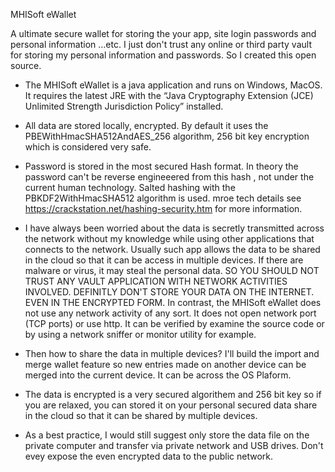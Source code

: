 MHISoft eWallet

A ultimate secure wallet for storing the your app, site login passwords and  personal information …etc. 
I just don't trust any online or third party vault for storing my personal information and passwords.  So I created this open source.

* The MHISoft eWallet is a java application and runs on Windows, MacOS. It requires the  latest JRE with the  “Java Cryptography Extension (JCE) Unlimited Strength Jurisdiction Policy”  installed. 

* All data are stored locally, encrypted. By default it uses the PBEWithHmacSHA512AndAES_256 algorithm, 256 bit key encryption which is considered very safe. 
 

* Password is stored in the most secured Hash format. In theory the password can't be reverse engineeered from this hash , not under the current human technology. Salted hashing with the  PBKDF2WithHmacSHA512 algorithm is used.   mroe tech details see  https://crackstation.net/hashing-security.htm for more information.


* I have always been worried about the data is secretly transmitted across the network without my knowledge while using other applications that connects to the network.  Usually such app allows the data to be shared in the cloud so that it can be access in  multiple devices.  If there are malware or virus, it may steal the personal data. SO YOU SHOULD NOT TRUST ANY VAULT APPLICATION WITH NETWORK ACTIVITIES INVOLVED. DEFINITLY DON'T STORE YOUR DATA ON THE INTERNET. EVEN IN THE ENCRYPTED FORM.  In contrast, the MHISoft eWallet does not use any network activity of any sort. It does not open network port (TCP ports) or use http.  It can be verified by examine the source code or  by using a network sniffer or monitor utility for example. 
 

* Then how to share the data in multiple devices? I'll build the import and merge wallet feature so new entries made on another device can be merged into the current device. It can be across the OS Plaform.  

* The data is encrypted is a very secured algorithem and  256 bit key so if you are relaxed, you can stored it on your personal secured data share in the cloud so that it can be shared by multiple devices. 

* As a best practice, I would still suggest only store the data file on the private computer and transfer via private network and USB drives. Don't evey expose the even encrypted data to the public network. 

